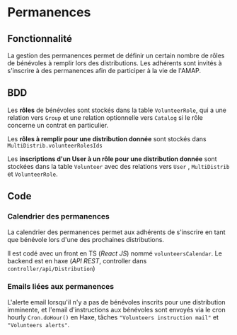 # Permanences

## Fonctionnalité

La gestion des permanences permet de définir un certain nombre de rôles de bénévoles à remplir lors des distributions. Les adhérents sont invités à s'inscrire à des permanences afin de participer à la vie de l'AMAP.

## BDD

Les **rôles** de bénévoles sont stockés dans la table `VolunteerRole`, qui a une relation vers `Group` et une relation optionnelle vers `Catalog` si le rôle concerne un contrat en particulier.

Les **rôles à remplir pour une distribution donnée** sont stockés dans `MultiDistrib.volunteerRolesIds`

Les **inscriptions d'un User à un rôle pour une distribution donnée** sont stockées dans la table `Volunteer` avec des relations vers `User` , `MultiDistrib` et `VolunteerRole`.

## Code

### Calendrier des permanences

La calendrier des permanences permet aux adhérents de s'inscrire en tant que bénévole lors d'une des prochaines distributions.

Il est codé avec un front en TS (_React JS_) nommé `volunteersCalendar`. Le backend est en haxe (_API REST_, controller dans `controller/api/Distribution`)

### Emails liées aux permanences

L'alerte email lorsqu'il n'y a pas de bénévoles inscrits pour une distribution imminente, et l'email d'instructions aux bénévoles sont envoyés via le cron hourly `Cron.doHour()` en Haxe, tâches `"Volunteers instruction mail"` et `"Volunteers alerts"`.
